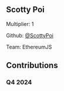 
## Scotty Poi
Multiplier: 1

Github: [@ScottyPoi](https://github.com/ScottyPoi)

Team: EthereumJS

## Contributions

### Q4 2024

